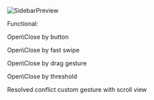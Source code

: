 
![SidebarPreview](https://github.com/OlehOliinykov/SidebarSwiftUI/assets/93034088/80b7fa54-851a-4f3f-a6b3-d6a0c9fdd795)


Functional:
  
  Open\Close by button
  
  Open\Close by fast swipe
  
  Open\Close by drag gesture

  Open\Close by threshold

  Resolved conflict custom gesture with scroll view

